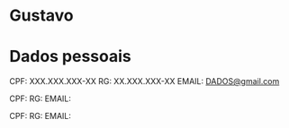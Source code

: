  #  Gustavo
 
 # Dados pessoais

 CPF: XXX.XXX.XXX-XX
 RG: XX.XXX.XXX-XX
 EMAIL: DADOS@gmail.com


 
 CPF: 
 RG: 
 EMAIL: 

 CPF: 
 RG: 
 EMAIL: 
